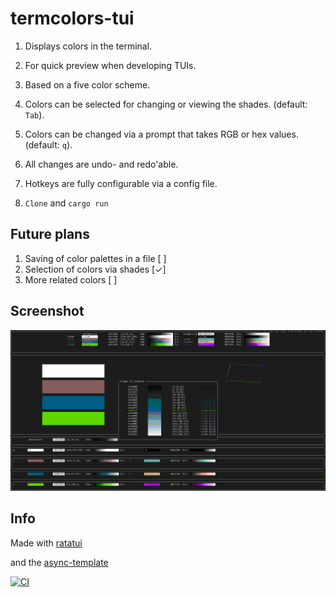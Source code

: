 # termcolors-tui

1. Displays colors in the terminal.

2. For quick preview when developing TUIs.

3. Based on a five color scheme.

4. Colors can be selected for changing or viewing the shades. (default: `Tab`).

5. Colors can be changed via a prompt that takes RGB or hex values. (default: `q`).

6. All changes are undo- and redo'able.

7. Hotkeys are fully configurable via a config file.

8. `Clone` and `cargo run`


## Future plans

1. Saving of color palettes in a file [ ]
2. Selection of colors via shades     [✓]
3. More related colors                [ ] 


## Screenshot

![Shades](Shades2.PNG)


## Info

Made with [ratatui](https://github.com/ratatui-org/ratatui)

and the [async-template](https://github.com/ratatui-org/ratatui-async-template)














[![CI](https://github.com//termcolors/workflows/CI/badge.svg)](https://github.com//termcolors/actions)